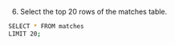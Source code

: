 
  6. Select the top 20 rows of the matches table.
  ```bash
SELECT * FROM matches
LIMIT 20;
```




